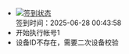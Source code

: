- [![签到状态](https://github.com/womade/Cloud189-Actions/actions/workflows/main.yml/badge.svg?branch=main)](https://github.com/womade/Cloud189-Actions/actions/workflows/main.yml) <br> 签到时间：2025-06-28 00:43:58
- 开始执行帐号1
- 设备ID不存在，需要二次设备校验

